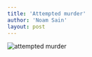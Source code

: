 ```yaml
---
title: 'Attempted murder'
author: 'Noam Sain'
layout: post
---
```


![attempted murder](/assets/2013-03-attempted-murder.png)